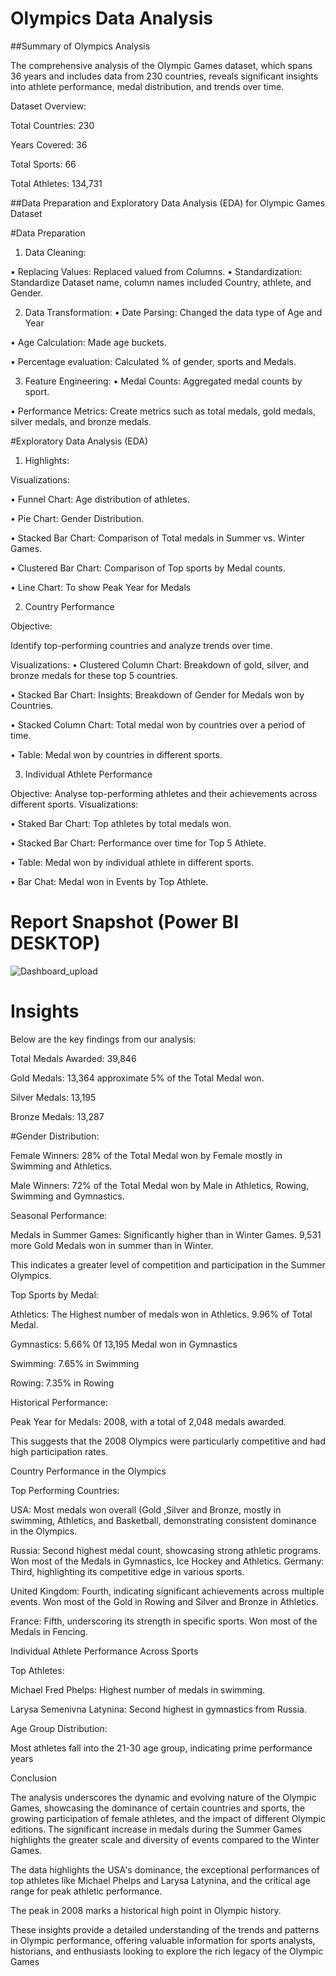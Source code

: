 

# Olympics Data Analysis


##Summary of Olympics Analysis

The comprehensive analysis of the Olympic Games dataset, which spans 36 years and includes data from 230 countries, reveals significant insights into athlete performance, medal distribution, and trends over time. 

Dataset Overview:

Total Countries: 230

Years Covered: 36

Total Sports: 66

Total Athletes: 134,731

##Data Preparation and Exploratory Data Analysis (EDA) for Olympic Games Dataset

#Data Preparation

1.	Data Cleaning:

•	Replacing Values: Replaced valued from Columns.
•	Standardization: Standardize Dataset name, column names included Country, athlete, and Gender.

2.	Data Transformation:
•	Date Parsing: Changed the data type of Age and Year

•	Age Calculation: Made age buckets.

•	Percentage evaluation: Calculated % of gender, sports and Medals.

3.	Feature Engineering:
•	Medal Counts: Aggregated medal counts by sport.

•	Performance Metrics: Create metrics such as total medals, gold medals, silver medals, and bronze medals.
  
#Exploratory Data Analysis (EDA)
1.	Highlights:

Visualizations:

•	Funnel Chart: Age distribution of athletes.

•	Pie Chart: Gender Distribution.

•	Stacked Bar Chart: Comparison of Total medals in Summer vs. Winter Games.

•	Clustered Bar Chart: Comparison of Top sports by Medal counts.

•	Line Chart: To show Peak Year for Medals

2.	Country Performance

Objective: 

Identify top-performing countries and analyze trends over time.

Visualizations:
•	Clustered Column Chart: Breakdown of gold, silver, and bronze medals for these top 5 countries.

•	Stacked Bar Chart: Insights: Breakdown of Gender for Medals won by Countries.

•	Stacked Column Chart: Total medal won by countries over a period of time.

•	Table: Medal won by countries in different sports.

3.	Individual Athlete Performance

Objective: Analyse top-performing athletes and their achievements across different sports.
Visualizations:

•	Staked Bar Chart: Top athletes by total medals won.

•	Stacked Bar Chart: Performance over time for Top 5 Athlete.

•	Table: Medal won by individual athlete in different sports.

•	Bar Chat: Medal won in Events by Top Athlete.
    
 # Report Snapshot (Power BI DESKTOP)
 
![Dashboard_upload](https://github.com/user-attachments/assets/d30a9409-1c73-4adb-9823-86f7d25a9c02)

# Insights

Below are the key findings from our analysis:

Total Medals Awarded: 39,846

Gold Medals: 13,364 approximate 5% of the Total Medal won.

Silver Medals: 13,195

Bronze Medals: 13,287

#Gender Distribution:

Female Winners: 28% of the Total Medal won by Female mostly in Swimming and Athletics.

Male Winners: 72% of the Total Medal won by Male in Athletics, Rowing, Swimming and Gymnastics.

Seasonal Performance:

Medals in Summer Games: Significantly higher than in Winter Games. 9,531 more Gold Medals won in summer than in Winter.

This indicates a greater level of competition and participation in the Summer Olympics.

Top Sports by Medal:

Athletics: The Highest number of medals won in Athletics. 9.96% of Total Medal.

Gymnastics: 5.66% 0f 13,195 Medal won in Gymnastics

Swimming: 7.65% in Swimming

Rowing: 7.35% in Rowing

Historical Performance:

Peak Year for Medals: 2008, with a total of 2,048 medals awarded.

This suggests that the 2008 Olympics were particularly competitive and had high participation rates.

Country Performance in the Olympics

Top Performing Countries:

USA: Most medals won overall (Gold ,Silver and Bronze, mostly in swimming, Athletics, and Basketball, demonstrating consistent dominance in the Olympics.

Russia: Second highest medal count, showcasing strong athletic programs. Won most of the Medals in Gymnastics, Ice Hockey and Athletics.
Germany: Third, highlighting its competitive edge in various sports.

United Kingdom: Fourth, indicating significant achievements across multiple events. Won most of the Gold in Rowing and Silver and Bronze in Athletics.

France: Fifth, underscoring its strength in specific sports. Won most of the Medals in Fencing.

Individual Athlete Performance Across Sports

Top Athletes:

Michael Fred Phelps: Highest number of medals in swimming.

Larysa Semenivna Latynina: Second highest in gymnastics from Russia.


Age Group Distribution:

Most athletes fall into the 21-30 age group, indicating prime performance years

Conclusion

The analysis underscores the dynamic and evolving nature of the Olympic Games, showcasing the dominance of certain countries and sports, the growing participation of female athletes, and the impact of different Olympic editions. The significant increase in medals during the Summer Games highlights the greater scale and diversity of events compared to the Winter Games. 

The data highlights the USA's dominance, the exceptional performances of top athletes like Michael Phelps and Larysa Latynina, and the critical age range for peak athletic performance. 

The peak in 2008 marks a historical high point in Olympic history.

These insights provide a detailed understanding of the trends and patterns in Olympic performance, offering valuable information for sports analysts, historians, and enthusiasts looking to explore the rich legacy of the Olympic Games


